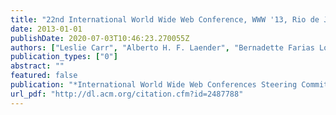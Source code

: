 ```yaml
---
title: "22nd International World Wide Web Conference, WWW '13, Rio de Janeiro, Brazil, May 13-17, 2013, Companion Volume"
date: 2013-01-01
publishDate: 2020-07-03T10:46:23.270055Z
authors: ["Leslie Carr", "Alberto H. F. Laender", "Bernadette Farias Lóscio", "Irwin King", "Marcus Fontoura", "Denny Vrandecic", "Lora Aroyo", "José Palazzo M. de Oliveira", "Fernanda Lima", "Erik Wilde"]
publication_types: ["0"]
abstract: ""
featured: false
publication: "*International World Wide Web Conferences Steering Committee / ACM*"
url_pdf: "http://dl.acm.org/citation.cfm?id=2487788"
---
```


